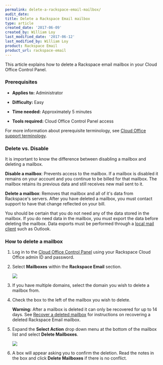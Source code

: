 ```yaml
---
permalink: delete-a-rackspace-email-mailbox/
audit_date:
title: Delete a Rackspace Email mailbox
type: article
created_date: '2017-06-09'
created_by: William Loy
last_modified_date: '2017-06-12'
last_modified_by: William Loy
product: Rackspace Email
product_url: rackspace-email
---
```


This article explains how to delete a Rackspace email mailbox in your Cloud Office Control Panel.

### Prerequisites

- **Applies to:** Administrator

- **Difficulty:** Easy

- **Time needed:** Approximately 5 minutes

- **Tools required:**  Cloud Office Control Panel access

For more information about prerequisite terminology, see [Cloud Office support terminology](/how-to/cloud-office-support-terminology).


### Delete vs. Disable

It is important to know the difference between disabling a mailbox and deleting a mailbox.

**Disable a mailbox**: Prevents access to the mailbox. If a mailbox is disabled it remains on your account and you continue to be billed for that mailbox. The mailbox retains its previous data and still receives new mail sent to it.

**Delete a mailbox**: Removes that mailbox and all of it's data from Rackspace's servers. After you have deleted a mailbox, you must contact support to have that change reflected on your bill.

You should be certain that you do not need any of the data stored in the mailbox. If you do need data in the mailbox, you must export the data before deleting the mailbox. Data exports must be performed through a [local mail client](/how-to/cloud-office-support-terminology) such as Outlook.


### How to delete a mailbox

1. Log in to the [Cloud Office Control Panel](https://cp.rackspace.com/Login.aspx?ReturnUrl=%2f "Cloud Office Control Panel") using your Rackspace Cloud Office admin ID and password.

2. Select **Mailboxes** within the **Rackspace Email** section.

   <img src="{% asset_path rackspace-email/delete-a-rackspace-email-mailbox/add-mailbox-sc1.png %}" />

3.	If you have multiple domains, select the domain you wish to delete a mailbox from.

4. Check the box to the left of the mailbox you wish to delete.

    **Warning:** After a mailbox is deleted it can only be recovered for up to 14 days. See [Recover a deleted mailbox](/how-to/recover-a-deleted-rackspace-email-mailbox/) for instructions on recovering a deleted Rackspace Email mailbox.

5. Expand the **Select Action** drop down menu at the bottom of the mailbox list and select **Delete Mailboxes**.

   <img src="{% asset_path rackspace-email/add-rackspace-email-mailboxes/delete-rse-box-sc2.png %}" />

6. A box will appear asking you to confirm the deletion. Read the notes in the box and click **Delete Mailboxes** if there is no conflict.  
